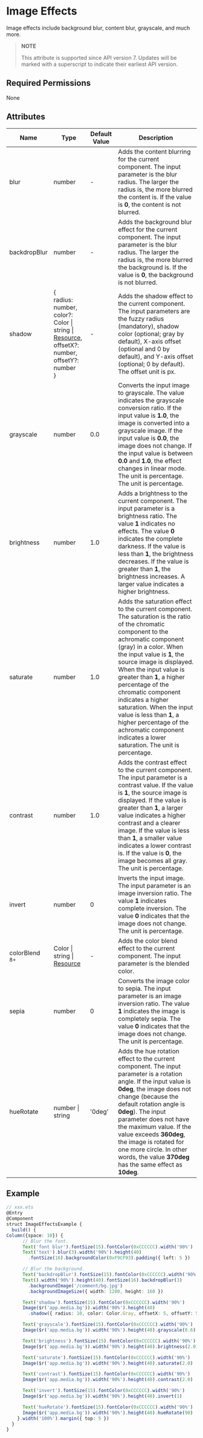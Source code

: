 # Image Effects

Image effects include background blur, content blur, grayscale, and much more.

> **NOTE**
>
> This attribute is supported since API version 7. Updates will be marked with a superscript to indicate their earliest API version.


## Required Permissions

None


## Attributes


| Name | Type | Default Value | Description |
| -------- | -------- | -------- | -------- |
| blur | number | - | Adds the content blurring for the current component. The input parameter is the blur radius. The larger the radius is, the more blurred the content is. If the value is **0**, the content is not blurred. |
| backdropBlur | number | - | Adds the background blur effect for the current component. The input parameter is the blur radius. The larger the radius is, the more blurred the background is. If the value is **0**, the background is not blurred. |
| shadow | {<br/>radius: number,<br/>color?: Color \| string \| [Resource](../../ui/ts-types.md),<br/>offsetX?: number,<br/>offsetY?: number<br/>} | - | Adds the shadow effect to the current component. The input parameters are the fuzzy radius (mandatory), shadow color (optional; gray by default), X-axis offset (optional and 0 by default), and Y-axis offset (optional; 0 by default). The offset unit is px. |
| grayscale | number | 0.0 | Converts the input image to grayscale. The value indicates the grayscale conversion ratio. If the input value is **1.0**, the image is converted into a grayscale image. If the input value is **0.0**, the image does not change. If the input value is between **0.0** and **1.0**, the effect changes in linear mode. The unit is percentage. The unit is percentage. |
| brightness | number | 1.0 | Adds a brightness to the current component. The input parameter is a brightness ratio. The value **1** indicates no effects. The value **0** indicates the complete darkness. If the value is less than **1**, the brightness decreases. If the value is greater than **1**, the brightness increases. A larger value indicates a higher brightness. |
| saturate | number | 1.0 | Adds the saturation effect to the current component. The saturation is the ratio of the chromatic component to the achromatic component (gray) in a color. When the input value is **1**, the source image is displayed. When the input value is greater than **1**, a higher percentage of the chromatic component indicates a higher saturation. When the input value is less than **1**, a higher percentage of the achromatic component indicates a lower saturation. The unit is percentage. |
| contrast | number | 1.0 | Adds the contrast effect to the current component. The input parameter is a contrast value. If the value is **1**, the source image is displayed. If the value is greater than **1**, a larger value indicates a higher contrast and a clearer image. If the value is less than **1**, a smaller value indicates a lower contrast is. If the value is **0**, the image becomes all gray. The unit is percentage. |
| invert | number | 0 | Inverts the input image. The input parameter is an image inversion ratio. The value **1** indicates complete inversion. The value **0** indicates that the image does not change. The unit is percentage. |
| colorBlend <sup>8+</sup> | Color \| string \| [Resource](../../ui/ts-types.md) | - | Adds the color blend effect to the current component. The input parameter is the blended color. |
| sepia | number | 0 | Converts the image color to sepia. The input parameter is an image inversion ratio. The value **1** indicates the image is completely sepia. The value **0** indicates that the image does not change. The unit is percentage. |
| hueRotate | number \| string | '0deg' | Adds the hue rotation effect to the current component. The input parameter is a rotation angle. If the input value is **0deg**, the image does not change (because the default rotation angle is **0deg**). The input parameter does not have the maximum value. If the value exceeds **360deg**, the image is rotated for one more circle. In other words, the value **370deg** has the same effect as **10deg**.|


## Example


```ts
// xxx.ets
@Entry
@Component
struct ImageEffectsExample {
  build() {
Column({space: 10}) {
      // Blur the font.
      Text('font blur').fontSize(15).fontColor(0xCCCCCC).width('90%')
      Text('text').blur(3).width('90%').height(40)
        .fontSize(16).backgroundColor(0xF9CF93).padding({ left: 5 })

      // Blur the background.
      Text('backdropBlur').fontSize(15).fontColor(0xCCCCCC).width('90%')
      Text().width('90%').height(40).fontSize(16).backdropBlur(3)
        .backgroundImage('/comment/bg.jpg')
        .backgroundImageSize({ width: 1200, height: 160 })

      Text('shadow').fontSize(15).fontColor(0xCCCCCC).width('90%')
      Image($r('app.media.bg')).width('90%').height(40)
        .shadow({ radius: 10, color: Color.Gray, offsetX: 5, offsetY: 5 })

      Text('grayscale').fontSize(15).fontColor(0xCCCCCC).width('90%')
      Image($r('app.media.bg')).width('90%').height(40).grayscale(0.6)

      Text('brightness').fontSize(15).fontColor(0xCCCCCC).width('90%')
      Image($r('app.media.bg')).width('90%').height(40).brightness(2.0)

      Text('saturate').fontSize(15).fontColor(0xCCCCCC).width('90%')
      Image($r('app.media.bg')).width('90%').height(40).saturate(2.0)

      Text('contrast').fontSize(15).fontColor(0xCCCCCC).width('90%')
      Image($r('app.media.bg')).width('90%').height(40).contrast(2.0)

      Text('invert').fontSize(15).fontColor(0xCCCCCC).width('90%')
      Image($r('app.media.bg')).width('90%').height(40).invert(1)

      Text('hueRotate').fontSize(15).fontColor(0xCCCCCC).width('90%')
      Image($r('app.media.bg')).width('90%').height(40).hueRotate(90)
    }.width('100%').margin({ top: 5 })
  }
}
```


